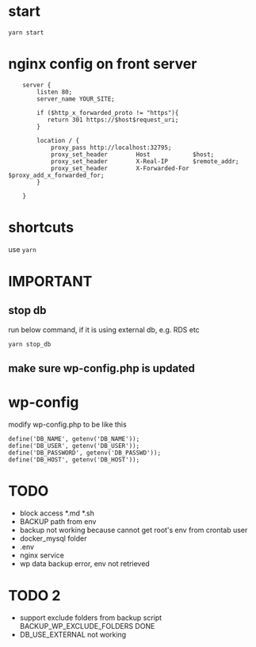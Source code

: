 # start
```
yarn start
```

# nginx config on front server
```
    server {
        listen 80;
        server_name YOUR_SITE;
    
        if ($http_x_forwarded_proto != "https"){
           return 301 https://$host$request_uri;
        }
        
        location / {
            proxy_pass http://localhost:32795;
            proxy_set_header        Host            $host;
            proxy_set_header        X-Real-IP       $remote_addr;
            proxy_set_header        X-Forwarded-For $proxy_add_x_forwarded_for;
        }
    
    }
```

# shortcuts
use `yarn`

# IMPORTANT
## stop db
run below command, if it is using external db, e.g. RDS etc
```
yarn stop_db
```
## make sure wp-config.php is updated

# wp-config
modify wp-config.php to be like this
```
define('DB_NAME', getenv('DB_NAME'));
define('DB_USER', getenv('DB_USER'));
define('DB_PASSWORD', getenv('DB_PASSWD'));
define('DB_HOST', getenv('DB_HOST'));
```

# TODO
- block access
  *.md
  *.sh
- BACKUP path from env  
- backup not working because cannot get root's env from crontab user
- docker_mysql folder
- .env
- nginx service
- wp data backup error, env not retrieved

# TODO 2
- support exclude folders from backup script BACKUP_WP_EXCLUDE_FOLDERS
  DONE
- DB_USE_EXTERNAL
    not working
